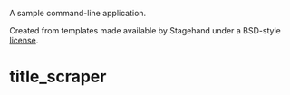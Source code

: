 A sample command-line application.

Created from templates made available by Stagehand under a BSD-style
[license](https://github.com/dart-lang/stagehand/blob/master/LICENSE).
# title_scraper
